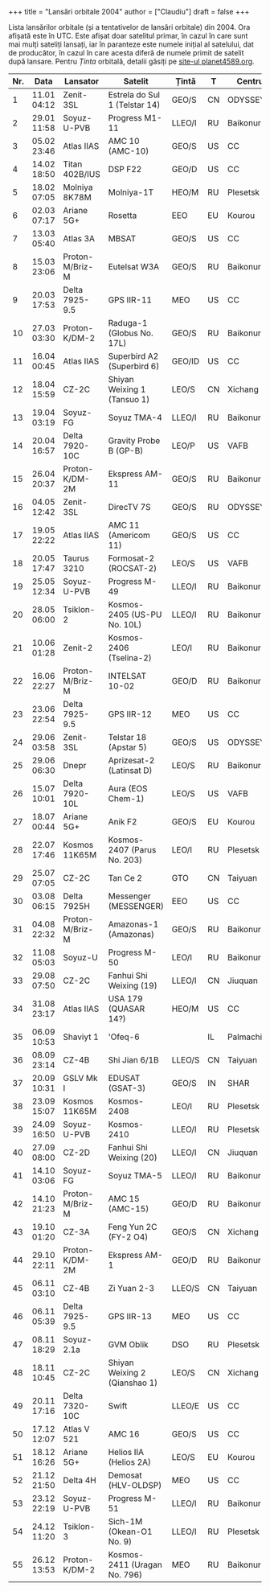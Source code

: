 +++
title = "Lansări orbitale 2004"
author = ["Claudiu"]
draft = false
+++

Lista lansărilor orbitale (și a tentativelor de lansări orbitale) din 2004. Ora afișată este în UTC. Este afișat doar satelitul primar, în cazul în care sunt mai mulți sateliți lansați, iar în paranteze este numele inițial al satelului, dat de producător, în cazul în care acesta diferă de numele primit de satelit după lansare. Pentru _Ținta_ orbitală, detalii găsiți pe [site-ul planet4589.org](https://planet4589.org/space/log/orbcat.html).

| Nr. | Data        | Lansator        | Satelit                       | Țintă  | T  | Centru    | Rampă    | R. |
|-----|-------------|-----------------|-------------------------------|--------|----|-----------|----------|----|
| 1   | 11.01 04:12 | Zenit-3SL       | Estrela do Sul 1 (Telstar 14) | GEO/S  | CN | ODYSSEY,K | LA       | S  |
| 2   | 29.01 11:58 | Soyuz-U-PVB     | Progress M1-11                | LLEO/I | RU | Baikonur  | LC1      | S  |
| 3   | 05.02 23:46 | Atlas IIAS      | AMC 10 (AMC-10)               | GEO/S  | US | CC        | SLC36A   | S  |
| 4   | 14.02 18:50 | Titan 402B/IUS  | DSP F22                       | GEO/D  | US | CC        | SLC40    | S  |
| 5   | 18.02 07:05 | Molniya 8K78M   | Molniya-1T                    | HEO/M  | RU | Plesetsk  | LC16/2   | S  |
| 6   | 02.03 07:17 | Ariane 5G+      | Rosetta                       | EEO    | EU | Kourou    | ELA3     | S  |
| 7   | 13.03 05:40 | Atlas 3A        | MBSAT                         | GEO/S  | US | CC        | SLC36B   | S  |
| 8   | 15.03 23:06 | Proton-M/Briz-M | Eutelsat W3A                  | GEO/S  | RU | Baikonur  | LC81/24  | S  |
| 9   | 20.03 17:53 | Delta 7925-9.5  | GPS IIR-11                    | MEO    | US | CC        | SLC17B   | S  |
| 10  | 27.03 03:30 | Proton-K/DM-2   | Raduga-1 (Globus No. 17L)     | GEO/S  | RU | Baikonur  | LC81/23  | S  |
| 11  | 16.04 00:45 | Atlas IIAS      | Superbird A2 (Superbird 6)    | GEO/ID | US | CC        | SLC36A   | S  |
| 12  | 18.04 15:59 | CZ-2C           | Shiyan Weixing 1 (Tansuo 1)   | LEO/S  | CN | Xichang   | LC       | S  |
| 13  | 19.04 03:19 | Soyuz-FG        | Soyuz TMA-4                   | LLEO/I | RU | Baikonur  | LC1      | S  |
| 14  | 20.04 16:57 | Delta 7920-10C  | Gravity Probe B (GP-B)        | LEO/P  | US | VAFB      | SLC2W    | S  |
| 15  | 26.04 20:37 | Proton-K/DM-2M  | Ekspress AM-11                | GEO/S  | RU | Baikonur  | LC200/39 | S  |
| 16  | 04.05 12:42 | Zenit-3SL       | DirecTV 7S                    | GEO/S  | RU | ODYSSEY,K | LA       | S  |
| 17  | 19.05 22:22 | Atlas IIAS      | AMC 11 (Americom 11)          | GEO/S  | US | CC        | SLC36B   | S  |
| 18  | 20.05 17:47 | Taurus 3210     | Formosat-2 (ROCSAT-2)         | LEO/S  | US | VAFB      | 576E     | S  |
| 19  | 25.05 12:34 | Soyuz-U-PVB     | Progress M-49                 | LLEO/I | RU | Baikonur  | LC1      | S  |
| 20  | 28.05 06:00 | Tsiklon-2       | Kosmos-2405 (US-PU No. 10L)   | LLEO/I | RU | Baikonur  | LC90/20  | S  |
| 21  | 10.06 01:28 | Zenit-2         | Kosmos-2406 (Tselina-2)       | LEO/I  | RU | Baikonur  | LC45/1   | S  |
| 22  | 16.06 22:27 | Proton-M/Briz-M | INTELSAT 10-02                | GEO/D  | RU | Baikonur  | LC200/39 | S  |
| 23  | 23.06 22:54 | Delta 7925-9.5  | GPS IIR-12                    | MEO    | US | CC        | SLC17B   | S  |
| 24  | 29.06 03:58 | Zenit-3SL       | Telstar 18 (Apstar 5)         | GEO/S  | US | ODYSSEY,K | LA       | S  |
| 25  | 29.06 06:30 | Dnepr           | Aprizesat-2 (Latinsat D)      | LEO/S  | RU | Baikonur  | LC109/95 | S  |
| 26  | 15.07 10:01 | Delta 7920-10L  | Aura (EOS Chem-1)             | LEO/S  | US | VAFB      | SLC2W    | S  |
| 27  | 18.07 00:44 | Ariane 5G+      | Anik F2                       | GEO/S  | EU | Kourou    | ELA3     | S  |
| 28  | 22.07 17:46 | Kosmos 11K65M   | Kosmos-2407 (Parus No. 203)   | LEO/I  | RU | Plesetsk  | LC132/1  | S  |
| 29  | 25.07 07:05 | CZ-2C           | Tan Ce 2                      | GTO    | CN | Taiyuan   | LC7      | S  |
| 30  | 03.08 06:15 | Delta 7925H     | Messenger (MESSENGER)         | EEO    | US | CC        | SLC17B   | S  |
| 31  | 04.08 22:32 | Proton-M/Briz-M | Amazonas-1 (Amazonas)         | GEO/S  | RU | Baikonur  | LC200/39 | S  |
| 32  | 11.08 05:03 | Soyuz-U         | Progress M-50                 | LEO/I  | RU | Baikonur  | LC1      | S  |
| 33  | 29.08 07:50 | CZ-2C           | Fanhui Shi Weixing (19)       | LLEO/I | CN | Jiuquan   | Pad 603  | S  |
| 34  | 31.08 23:17 | Atlas IIAS      | USA 179 (QUASAR 14?)          | HEO/M  | US | CC        | SLC36A   | S  |
| 35  | 06.09 10:53 | Shaviyt 1       | 'Ofeq-6                       |        | IL | Palmachim |          | F  |
| 36  | 08.09 23:14 | CZ-4B           | Shi Jian 6/1B                 | LLEO/S | CN | Taiyuan   | LC7      | S  |
| 37  | 20.09 10:31 | GSLV Mk I       | EDUSAT (GSAT-3)               | GEO/S  | IN | SHAR      | FLP      | S  |
| 38  | 23.09 15:07 | Kosmos 11K65M   | Kosmos-2408                   | LEO/I  | RU | Plesetsk  | LC132/1  | S  |
| 39  | 24.09 16:50 | Soyuz-U-PVB     | Kosmos-2410                   | LLEO/I | RU | Plesetsk  | LC16/2   | S  |
| 40  | 27.09 08:00 | CZ-2D           | Fanhui Shi Weixing (20)       | LLEO/I | CN | Jiuquan   | Pad 603  | S  |
| 41  | 14.10 03:06 | Soyuz-FG        | Soyuz TMA-5                   | LLEO/I | RU | Baikonur  | LC1      | S  |
| 42  | 14.10 21:23 | Proton-M/Briz-M | AMC 15 (AMC-15)               | GEO/D  | RU | Baikonur  | LC200/39 | S  |
| 43  | 19.10 01:20 | CZ-3A           | Feng Yun 2C (FY-2 O4)         | GEO/S  | CN | Xichang   | LC2      | S  |
| 44  | 29.10 22:11 | Proton-K/DM-2M  | Ekspress AM-1                 | GEO/D  | RU | Baikonur  | LC200/39 | S  |
| 45  | 06.11 03:10 | CZ-4B           | Zi Yuan 2-3                   | LLEO/S | CN | Taiyuan   | LC7      | S  |
| 46  | 06.11 05:39 | Delta 7925-9.5  | GPS IIR-13                    | MEO    | US | CC        | SLC17B   | S  |
| 47  | 08.11 18:29 | Soyuz-2.1a      | GVM Oblik                     | DSO    | RU | Plesetsk  | LC43/4   | S  |
| 48  | 18.11 10:45 | CZ-2C           | Shiyan Weixing 2 (Qianshao 1) | LEO/S  | CN | Xichang   | LC       | S  |
| 49  | 20.11 17:16 | Delta 7320-10C  | Swift                         | LLEO/E | US | CC        | SLC17A   | S  |
| 50  | 17.12 12:07 | Atlas V 521     | AMC 16                        | GEO/S  | US | CC        | SLC41    | S  |
| 51  | 18.12 16:26 | Ariane 5G+      | Helios IIA (Helios 2A)        | LEO/S  | EU | Kourou    | ELA3     | S  |
| 52  | 21.12 21:50 | Delta 4H        | Demosat (HLV-OLDSP)           | MEO    | US | CC        | SLC37B   | F  |
| 53  | 23.12 22:19 | Soyuz-U-PVB     | Progress M-51                 | LLEO/I | RU | Baikonur  | LC1      | S  |
| 54  | 24.12 11:20 | Tsiklon-3       | Sich-1M (Okean-O1 No. 9)      | LLEO/I | RU | Plesetsk  | LC32/2   | F  |
| 55  | 26.12 13:53 | Proton-K/DM-2   | Kosmos-2411 (Uragan No. 796)  | MEO    | RU | Baikonur  | LC200/39 | S  |